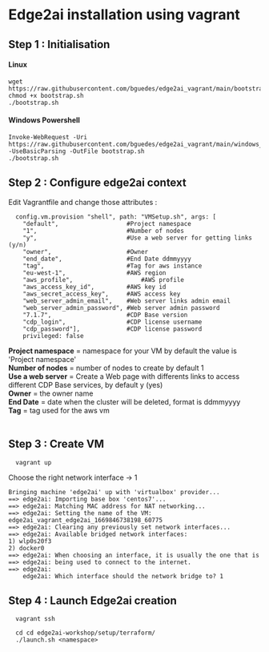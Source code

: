 # Edge2ai installation using vagrant

## Step 1 : Initialisation

#### Linux 
  
```
wget https://raw.githubusercontent.com/bguedes/edge2ai_vagrant/main/bootstrap.sh
chmod +x bootstrap.sh
./bootstrap.sh

```

#### Windows Powershell 
  
```
Invoke-WebRequest -Uri https://raw.githubusercontent.com/bguedes/edge2ai_vagrant/main/windows_bootstrap.sh -UseBasicParsing -OutFile bootstrap.sh
./bootstrap.sh

``` 

## Step 2 : Configure edge2ai context

Edit Vagrantfile and change those attributes :

``` 
  config.vm.provision "shell", path: "VMSetup.sh", args: [
    "default",                   #Project namespace
    "1",                         #Number of nodes
    "y",                         #Use a web server for getting links (y/n)
    "owner",                     #Owner
    "end_date",                  #End Date ddmmyyyy
    "tag",                       #Tag for aws instance
    "eu-west-1",                 #AWS region
    "aws_profile",                   #AWS profile
    "aws_access_key_id",         #AWS key id
    "aws_secret_access_key",     #AWS access key
    "web_server_admin_email",    #Web server links admin email
    "web_server_admin_password", #Web server admin password
    "7.1.7",                     #CDP Base version
    "cdp_login",                 #CDP license username
    "cdp_password"],             #CDP license password
    privileged: false
```  

**Project namespace** = namespace for your VM by default the value is 'Project namespace'<br>
**Number of nodes** = number of nodes to create by default 1<br>
**Use a web server** = Create a Web page with differents links to access different CDP Base services, by default y (yes)<br>
**Owner** = the owner name <br>
**End Date** = date when the cluster will be deleted, format is ddmmyyyy<br>
**Tag** = tag used for the aws vm <br>
<br>

## Step 3 : Create VM

``` 
  vagrant up
```  

Choose the right network interface -> 1 

``` 
Bringing machine 'edge2ai' up with 'virtualbox' provider...
==> edge2ai: Importing base box 'centos7'...
==> edge2ai: Matching MAC address for NAT networking...
==> edge2ai: Setting the name of the VM: edge2ai_vagrant_edge2ai_1669846738198_60775
==> edge2ai: Clearing any previously set network interfaces...
==> edge2ai: Available bridged network interfaces:
1) wlp0s20f3
2) docker0
==> edge2ai: When choosing an interface, it is usually the one that is
==> edge2ai: being used to connect to the internet.
==> edge2ai: 
    edge2ai: Which interface should the network bridge to? 1
```  


## Step 4 : Launch Edge2ai creation 

``` 
  vagrant ssh
  
  cd cd edge2ai-workshop/setup/terraform/
  ./launch.sh <namespace>
```  


